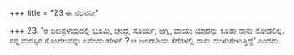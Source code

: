 +++
title = "23 ಈ ನೆಲನನೀ"

+++
23. 'ಆ ಜಲಪ್ರಳಯದಲ್ಲಿ ಭೂಮಿ, ಚಂದ್ರ, ಸೂರ್ಯ, ಅಗ್ನಿ, ವಾಯು ಯಾರನ್ನು ಕೂಡಾ ನಾನು ನೋಡಲಿಲ್ಲ. ನನ್ನ ಮನಸ್ಸಿನ ಗೊಂದಲವನ್ನು ಏನೆಂದು ಹೇಳಲಿ ? ಆ ಜಲರಾಶಿಯ ತೆರೆಗಳಲ್ಲಿ ನಾನು ಮುಳುಗೇಳುತ್ತಿದ್ದೆ' ಎಂದನು.